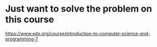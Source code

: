 # **Just want to solve the problem on this course**
https://www.edx.org/course/introduction-to-computer-science-and-programming-7